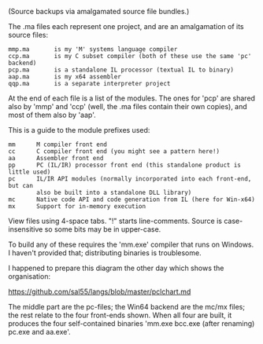 (Source backups via amalgamated source file bundles.)

The .ma files each represent one project, and are an amalgamation of its source files:
````
mmp.ma       is my 'M' systems language compiler
ccp.ma       is my C subset compiler (both of these use the same 'pc' backend)
pcp.ma       is a standalone IL processor (textual IL to binary)
aap.ma       is my x64 assembler
qqp.ma       is a separate interpreter project
````
At the end of each file is a list of the modules. The ones for 'pcp' are shared also by 'mmp' and 'ccp' (well, the .ma files contain their own copies), and most of them also by 'aap'.

This is a guide to the module prefixes used:
````
mm      M compiler front end
cc      C compiler front end (you might see a pattern here!)
aa      Assembler front end
pp      PC (IL/IR) processor front end (this standalone product is little used)
pc      IL/IR API modules (normally incorporated into each front-end, but can
        also be built into a standalone DLL library)
mc      Native code API and code generation from IL (here for Win-x64)
mx      Support for in-memory execution 
````
View files using 4-space tabs. "!" starts line-comments. Source is case-insensitive so some bits may be in upper-case.

To build any of these requires the 'mm.exe' compiler that runs on Windows. I haven't provided that; distributing binaries is troublesome.

I happened to prepare this diagram the other day which shows the organisation:

https://github.com/sal55/langs/blob/master/pclchart.md

The middle part are the pc-files; the Win64 backend are the mc/mx files; the rest relate to the four front-ends shown. When all four are built, it produces the four self-contained binaries 'mm.exe bcc.exe (after renaming) pc.exe and aa.exe'.

